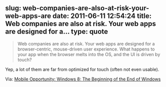 slug: web-companies-are-also-at-risk-your-web-apps-are
date: 2011-06-11 12:54:24
title: Web companies are also at risk. Your web apps are designed for a...
type: quote
---

> Web companies are also at risk. Your web apps are designed for a browser-centric, mouse-driven user experience. What happens to your app when the browser melts into the OS, and the UI is driven by touch?

Yep, a lot of them are far from optimized for touch (often not even usable).

 Via: [Mobile Opportunity: Windows 8: The Beginning of the End of Windows](http://mobileopportunity.blogspot.com/2011/06/windows-8-beginning-of-end-of-windows.html)
